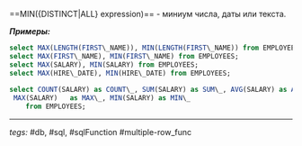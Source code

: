 ==MIN({DISTINCT|ALL} expression)== - миниум числа, даты или текста.

***Примеры:***
```sql
select MAX(LENGTH(FIRST\_NAME)), MIN(LENGTH(FIRST\_NAME)) from EMPLOYEES;  
select MAX(FIRST\_NAME), MIN(FIRST\_NAME) from EMPLOYEES;  
select MAX(SALARY), MIN(SALARY) from EMPLOYEES;  
select MAX(HIRE\_DATE), MIN(HIRE\_DATE) from EMPLOYEES;  
  
select COUNT(SALARY) as COUNT\_, SUM(SALARY) as SUM\_, AVG(SALARY) as AVG\_,  
 MAX(SALARY)   as MAX\_, MIN(SALARY) as MIN\_  
    from EMPLOYEES;
```
---
*tegs:* #db, #sql, #sqlFunction #multiple-row_func 